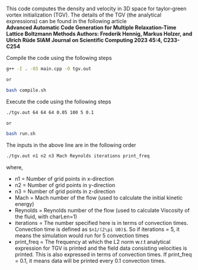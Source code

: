 This code computes the density and velocity in 3D space for taylor-green vortex initialization (TGV).
The details of the TGV (the analytical expressions) can be found in the following article \
**Advanced Automatic Code Generation for Multiple Relaxation-Time Lattice Boltzmann Methods
Authors: Frederik Hennig, Markus Holzer, and Ulrich Rüde
SIAM Journal on Scientific Computing 2023 45:4, C233-C254**

Compile the code using the following steps
```bash
g++ -I . -O3 main.cpp -O tgv.out

or 

bash compile.sh
```

Execute the code using the following steps
```bash
./tgv.out 64 64 64 0.05 100 5 0.1

or 

bash run.sh
```

The inputs in the above line are in the following order
```bash
./tgv.out n1 n2 n3 Mach Reynolds iterations print_freq
```
where,
- n1 = Number of grid points in x-direction
- n2 = Number of grid points in y-direction
- n3 = Number of grid points in z-direction
- Mach = Mach number of the flow (used to calculate the initial kinetic energy)
- Reynolds = Reynolds number of the flow (used to calculate Viscosity of the fluid, with charLen=1)
- iterations = The number specified here is in terms of convection times. Convection time is defined as `$n1/(2\pi U0)$`. So if iterations = 5, it means the simulation would run for 5 convection times
- print_freq = The frequency at which the L2 norm w.r.t analytical expression for TGV is printed and the field data consisting velocities is printed. This is also expressed in terms of convection times. If print_freq = 0.1, it means data will be printed every 0.1 convection times.

